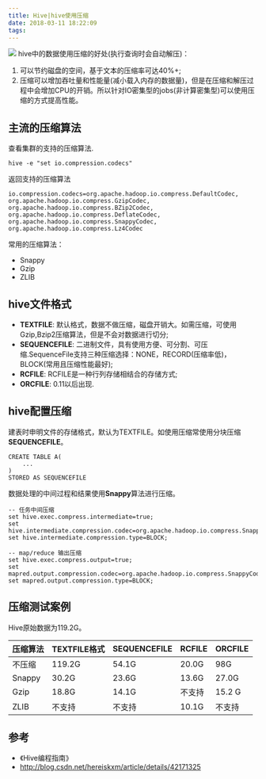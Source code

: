 ```yaml
---
title: Hive|hive使用压缩
date: 2018-03-11 18:22:09
tags:
---
```

![](http://cleland.oss-cn-beijing.aliyuncs.com/blog/img/Hive-hive使用压缩/hive-hive使用压缩1.jpg)
hive中的数据使用压缩的好处(执行查询时会自动解压)：

1. 可以节约磁盘的空间，基于文本的压缩率可达40%+;
2. 压缩可以增加吞吐量和性能量(减小载入内存的数据量)，但是在压缩和解压过程中会增加CPU的开销。所以针对IO密集型的jobs(非计算密集型)可以使用压缩的方式提高性能。

<!-- more -->

## 主流的压缩算法
查看集群的支持的压缩算法.

``` shell
hive -e "set io.compression.codecs"
```

返回支持的压缩算法
``` shell
io.compression.codecs=org.apache.hadoop.io.compress.DefaultCodec,
org.apache.hadoop.io.compress.GzipCodec,
org.apache.hadoop.io.compress.BZip2Codec,
org.apache.hadoop.io.compress.DeflateCodec,
org.apache.hadoop.io.compress.SnappyCodec,
org.apache.hadoop.io.compress.Lz4Codec
```

常用的压缩算法：

- Snappy
- Gzip
- ZLIB


## hive文件格式
- **TEXTFILE**: 默认格式，数据不做压缩，磁盘开销大。如需压缩，可使用Gzip,Bzip2压缩算法，但是不会对数据进行切分;
- **SEQUENCEFILE**: 二进制文件，具有使用方便、可分割、可压缩.SequenceFile支持三种压缩选择：NONE，RECORD(压缩率低)，BLOCK(常用且压缩性能最好);
- **RCFILE**: RCFILE是一种行列存储相结合的存储方式;
- **ORCFILE**: 0.11以后出现.


## hive配置压缩
建表时申明文件的存储格式，默认为TEXTFILE。如使用压缩常使用分块压缩**SEQUENCEFILE**。

```
CREATE TABLE A(
    ...
)
STORED AS SEQUENCEFILE
```

数据处理的中间过程和结果使用**Snappy**算法进行压缩。

```
-- 任务中间压缩
set hive.exec.compress.intermediate=true;
set hive.intermediate.compression.codec=org.apache.hadoop.io.compress.SnappyCodec;
set hive.intermediate.compression.type=BLOCK;

-- map/reduce 输出压缩
set hive.exec.compress.output=true;
set mapred.output.compression.codec=org.apache.hadoop.io.compress.SnappyCodec;
set mapred.output.compression.type=BLOCK;
```

## 压缩测试案例
Hive原始数据为119.2G。

| 压缩算法 | TEXTFILE格式 | SEQUENCEFILE | RCFILE | ORCFILE |
| :-- | :-- | :-- | :-- | :-- |
| 不压缩  | 119.2G | 54.1G | 20.0G | 98G | 
| Snappy | 30.2G | 23.6G | 13.6G | 27.0G |
| Gzip | 18.8G | 14.1G | 不支持 | 15.2 G | 
| ZLIB | 不支持 | 不支持 | 10.1G | 不支持 |


## 参考
- 《Hive编程指南》
- http://blog.csdn.net/hereiskxm/article/details/42171325
